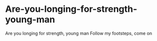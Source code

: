 # Are-you-longing-for-strength-young-man
 Are you longing for strength, young man Follow my footsteps, come on
